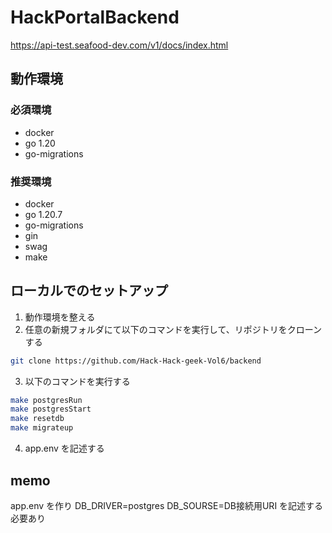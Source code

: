 # HackPortalBackend

https://api-test.seafood-dev.com/v1/docs/index.html

## 動作環境

### 必須環境

- docker
- go 1.20
- go-migrations

### 推奨環境

- docker
- go 1.20.7
- go-migrations
- gin
- swag
- make

## ローカルでのセットアップ

1. 動作環境を整える
2. 任意の新規フォルダにて以下のコマンドを実行して、リポジトリをクローンする

```bash
git clone https://github.com/Hack-Hack-geek-Vol6/backend
```

3. 以下のコマンドを実行する  

```bash
make postgresRun
make postgresStart
make resetdb
make migrateup
```

4. app.env を記述する

## memo

app.env を作り
DB_DRIVER=postgres
DB_SOURSE=DB接続用URI
を記述する必要あり
